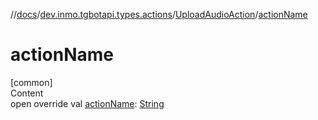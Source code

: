 //[docs](../../../index.md)/[dev.inmo.tgbotapi.types.actions](../index.md)/[UploadAudioAction](index.md)/[actionName](action-name.md)



# actionName  
[common]  
Content  
open override val [actionName](action-name.md): [String](https://kotlinlang.org/api/latest/jvm/stdlib/kotlin/-string/index.html)  



